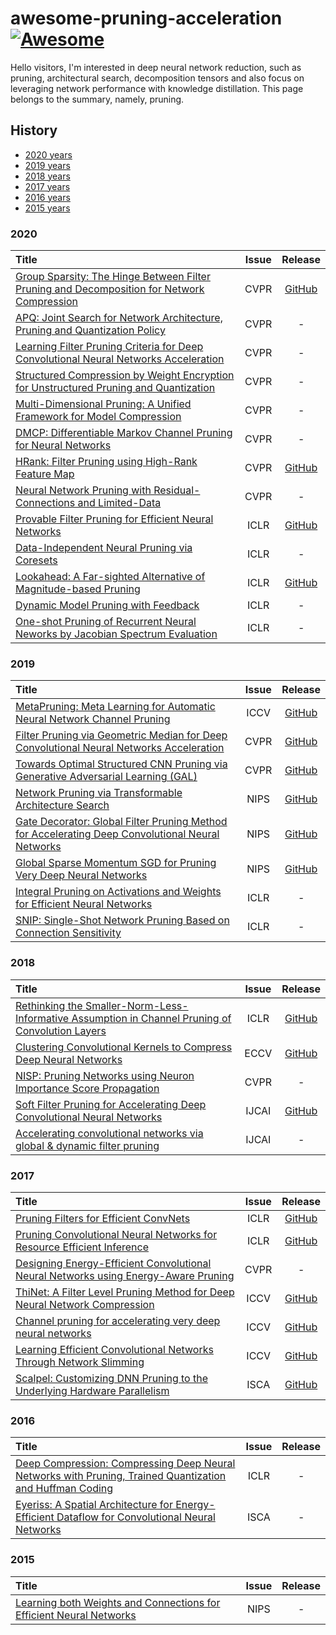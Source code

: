 # awesome-pruning-acceleration [![Awesome](https://awesome.re/badge.svg)](https://awesome.re)
Hello visitors, I'm interested in deep neural network reduction, such as pruning, architectural search, decomposition tensors and also focus on leveraging network performance with knowledge distillation. This page belongs to the summary, namely, pruning.

## History

- [2020 years](#2020)
- [2019 years](#2019)
- [2018 years](#2018)
- [2017 years](#2017)
- [2016 years](#2016)
- [2015 years](#2015)

### 2020
|   Title  | Issue | Release |
| :--------| :---: | :-----: |
| [Group Sparsity: The Hinge Between Filter Pruning and Decomposition for Network Compression](https://openaccess.thecvf.com/content_CVPR_2020/papers/Li_Group_Sparsity_The_Hinge_Between_Filter_Pruning_and_Decomposition_for_CVPR_2020_paper.pdf) | CVPR | [GitHub](https://github.com/ofsoundof/group_sparsity)|
| [APQ: Joint Search for Network Architecture, Pruning and Quantization Policy]() | CVPR | - |
| [Learning Filter Pruning Criteria for Deep Convolutional Neural Networks Acceleration]() | CVPR | - |
| [Structured Compression by Weight Encryption for Unstructured Pruning and Quantization]() | CVPR | - |
| [Multi-Dimensional Pruning: A Unified Framework for Model Compression](https://openaccess.thecvf.com/content_CVPR_2020/papers/Guo_Multi-Dimensional_Pruning_A_Unified_Framework_for_Model_Compression_CVPR_2020_paper.pdf) | CVPR | - |
| [DMCP: Differentiable Markov Channel Pruning for Neural Networks](https://openaccess.thecvf.com/content_CVPR_2020/papers/Guo_DMCP_Differentiable_Markov_Channel_Pruning_for_Neural_Networks_CVPR_2020_paper.pdf) | CVPR | - |
| [HRank: Filter Pruning using High-Rank Feature Map](https://openaccess.thecvf.com/content_CVPR_2020/papers/Lin_HRank_Filter_Pruning_Using_High-Rank_Feature_Map_CVPR_2020_paper.pdf) | CVPR | [GitHub](https://github.com/lmbxmu/HRank) |
| [Neural Network Pruning with Residual-Connections and Limited-Data](https://openaccess.thecvf.com/content_CVPR_2020/papers/Luo_Neural_Network_Pruning_With_Residual-Connections_and_Limited-Data_CVPR_2020_paper.pdf) | CVPR | - |
| [Provable Filter Pruning for Efficient Neural Networks](https://openreview.net/pdf?id=BJxkOlSYDH) | ICLR | [GitHub](https://github.com/lucaslie/provable_pruning) |
| [Data-Independent Neural Pruning via Coresets](https://openreview.net/pdf?id=H1gmHaEKwB) | ICLR | - |
| [Lookahead: A Far-sighted Alternative of Magnitude-based Pruning](https://openreview.net/pdf?id=ryl3ygHYDB) | ICLR | [GitHub](https://github.com/alinlab/lookahead_pruning) |
| [Dynamic Model Pruning with Feedback](https://openreview.net/pdf?id=SJem8lSFwB) | ICLR | - |
| [One-shot Pruning of Recurrent Neural Neworks by Jacobian Spectrum Evaluation](https://openreview.net/pdf?id=r1e9GCNKvH) | ICLR | - |

### 2019
|   Title  | Issue | Release |
| :--------| :---: | :-----: |
| [MetaPruning: Meta Learning for Automatic Neural Network Channel Pruning](https://arxiv.org/abs/1903.10258) | ICCV | [GitHub](https://github.com/liuzechun/MetaPruning) |
| [Filter Pruning via Geometric Median for Deep Convolutional Neural Networks Acceleration](http://openaccess.thecvf.com/content_CVPR_2019/papers/He_Filter_Pruning_via_Geometric_Median_for_Deep_Convolutional_Neural_Networks_CVPR_2019_paper.pdf) | CVPR | [GitHub](https://github.com/he-y/filter-pruning-geometric-median) |
| [Towards Optimal Structured CNN Pruning via Generative Adversarial Learning (GAL)](http://openaccess.thecvf.com/content_CVPR_2019/papers/Lin_Towards_Optimal_Structured_CNN_Pruning_via_Generative_Adversarial_Learning_CVPR_2019_paper.pdf) | CVPR | [GitHub](https://github.com/ShaohuiLin/GAL) |
| [Network Pruning via Transformable Architecture Search](https://papers.nips.cc/paper/8364-network-pruning-via-transformable-architecture-search) | NIPS | [GitHub](https://github.com/D-X-Y/NAS-Projects) |
| [Gate Decorator: Global Filter Pruning Method for Accelerating Deep Convolutional Neural Networks](https://papers.nips.cc/paper/8486-gate-decorator-global-filter-pruning-method-for-accelerating-deep-convolutional-neural-networks) | NIPS | [GitHub](https://github.com/youzhonghui/gate-decorator-pruning) |
| [Global Sparse Momentum SGD for Pruning Very Deep Neural Networks](https://papers.nips.cc/paper/8867-global-sparse-momentum-sgd-for-pruning-very-deep-neural-networks.pdf) | NIPS | [GitHub](https://github.com/DingXiaoH/GSM-SGD) |
| [Integral Pruning on Activations and Weights for Efficient Neural Networks](https://openreview.net/forum?id=HyevnsCqtQ) | ICLR | - |
| [SNIP: Single-Shot Network Pruning Based on Connection Sensitivity](https://openreview.net/pdf?id=B1VZqjAcYX) | ICLR | - |

### 2018
|   Title  | Issue | Release |
| :--------| :---: | :-----: |
| [Rethinking the Smaller-Norm-Less-Informative Assumption in Channel Pruning of Convolution Layers](https://arxiv.org/abs/1802.00124) | ICLR | [GitHub](https://github.com/jack-willturner/batchnorm-pruning) |
| [Clustering Convolutional Kernels to Compress Deep Neural Networks](http://openaccess.thecvf.com/content_ECCV_2018/papers/Sanghyun_Son_Clustering_Kernels_for_ECCV_2018_paper.pdf) | ECCV | [GitHub](https://github.com/thstkdgus35/clustering-kernels) |
| [NISP: Pruning Networks using Neuron Importance Score Propagation](http://openaccess.thecvf.com/content_cvpr_2018/papers/Yu_NISP_Pruning_Networks_CVPR_2018_paper.pdf) | CVPR | - |
| [Soft Filter Pruning for Accelerating Deep Convolutional Neural Networks](https://www.ijcai.org/Proceedings/2018/0309.pdf) | IJCAI | [GitHub](https://github.com/he-y/soft-filter-pruning) |
| [Accelerating convolutional networks via global & dynamic filter pruning](https://www.ijcai.org/Proceedings/2018/0336.pdf) | IJCAI | - |

### 2017
|   Title  | Issue | Release |
| :--------| :---: | :-----: |
| [Pruning Filters for Efficient ConvNets](https://arxiv.org/abs/1608.08710) | ICLR | [GitHub](https://github.com/Eric-mingjie/rethinking-network-pruning/tree/master/imagenet/l1-norm-pruning) |
| [Pruning Convolutional Neural Networks for Resource Efficient Inference](https://arxiv.org/abs/1611.06440) | ICLR | [GitHub](https://github.com/Tencent/PocketFlow#channel-pruning) |
| [Designing Energy-Efficient Convolutional Neural Networks using Energy-Aware Pruning](https://arxiv.org/abs/1611.05128) | CVPR | - |
| [ThiNet: A Filter Level Pruning Method for Deep Neural Network Compression](http://openaccess.thecvf.com/content_ICCV_2017/papers/Luo_ThiNet_A_Filter_ICCV_2017_paper.pdf) | ICCV | [GitHub](https://github.com/Roll920/ThiNet) |
| [Channel pruning for accelerating very deep neural networks](https://arxiv.org/abs/1707.06168) | ICCV | [GitHub](https://github.com/yihui-he/channel-pruning) |
| [Learning Efficient Convolutional Networks Through Network Slimming](http://openaccess.thecvf.com/content_ICCV_2017/papers/Liu_Learning_Efficient_Convolutional_ICCV_2017_paper.pdf) | ICCV | [GitHub](https://github.com/liuzhuang13/slimming) |
| [Scalpel: Customizing DNN Pruning to the Underlying Hardware Parallelism](https://ieeexplore.ieee.org/document/8192500) | ISCA | [GitHub](https://github.com/jiecaoyu/scalpel-1) |

### 2016
|   Title  | Issue | Release |
| :--------| :---: | :-----: |
| [Deep Compression: Compressing Deep Neural Networks with Pruning, Trained Quantization and Huffman Coding](https://arxiv.org/abs/1510.00149) | ICLR | - |
| [Eyeriss: A Spatial Architecture for Energy-Efficient Dataflow for Convolutional Neural Networks](https://ieeexplore.ieee.org/abstract/document/7551407) | ISCA | - |

### 2015
|   Title  | Issue | Release |
| :--------| :---: | :-----: |
| [Learning both Weights and Connections for Efficient Neural Networks](https://arxiv.org/abs/1506.02626) | NIPS | - |
